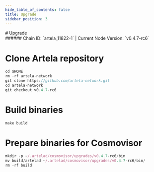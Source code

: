 ```yaml
---
hide_table_of_contents: false
title: Upgrade
sidebar_position: 3
---
```


<div class="h1-with-icon icon-artela">
# Upgrade
</div>
###### Chain ID: `artela_11822-1` | Current Node Version: `v0.4.7-rc6`


# Clone Artela repository
```js
cd $HOME
rm -rf artela-network
git clone https://github.com/artela-network.git
cd artela-network
git checkout v0.4.7-rc6
 ```

# Build binaries
```js
make build
 ```

# Prepare binaries for Cosmovisor
```js
mkdir -p ~/.artelad/cosmovisor/upgrades/v0.4.7-rc6/bin
mv build/artelad ~/.artelad/cosmovisor/upgrades/v0.4.7-rc6/bin/
rm -rf build
```
